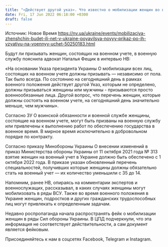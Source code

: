 ```yaml
---
title: "«Действует другой указ». Что известно о мобилизации женщин во время военного положения"
date: Fri, 17 Jun 2022 06:18:00 +0300
draft: false
---
```

Источник: Новое Время https://nv.ua/ukraine/events/mobilizaciya-zhenshchin-budet-ili-net-v-ukraine-poyavilsya-novyy-prikaz-po-ih-vzyatiyu-na-voennyy-uchet-50250183.html


Будут ли призывать женщин, состоящих на военном учете, в военную службу пояснила адвокат Наталья Фещик в интервью НВ:

 «На основании Указа президента Украины О мобилизации всех лиц, состоящих на военном учете должны призывать — независимо от пола. Так было всегда. По состоянию на сегодняшний день в рамках военного положения действует другой Указ, которым не определено, должны призываться женщины или мужчины - призываются просто военнообязанные лица. Другой вопрос, что перечень женщин, которые должны состоять на военном учете, на сегодняшний день значительно меньше, чем мужчины».

Согласно ЗУ О воинской обязанности и военной службе женщины, состоящие на военном учете, могут быть призваны на военную службу или привлечены к выполнению работ по обеспечению государства в военное время. В мирное время исключительно в добровольном порядке по контракту.

Согласно приказу Минобороны Украины О внесении изменений в приказ Министерства обороны Украины от 11 октября 2021 года № 313 взятие женщин на военный учет в Украине должно быть обеспечено с 1 октября 2022 года. В приказе указан обновленный перечень специальностей, получивших которые женщины должны обязательно стать на военный учет — их количество уменьшили с 35 до 14.

Напомним, ранее НВ, опираясь на комментарии экспертов и военнослужащих, рассказывал, в каких случаях женщины могут мобилизовать в ряды ВСУ. Также во время военного положения в Украине женщин, подростков и других гражданских трудоспособных лиц могут привлекать к определенным задачам.

Недавно роспропаганда начала распространять фейк о мобилизации женщин в ряды Сил обороны Украины. В ЦПД подчеркнули, что эта информация не соответствует действительности, а сам документ является фейковым.

Присоединяйтесь к нам в соцсетях Facebook, Telegram и Instagram.
